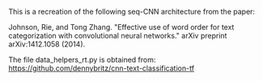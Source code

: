 This is a recreation of the following seq-CNN architecture from the paper:

Johnson, Rie, and Tong Zhang. "Effective use of word order for text categorization with convolutional neural networks." arXiv preprint arXiv:1412.1058 (2014).

The file data_helpers_rt.py is obtained from: https://github.com/dennybritz/cnn-text-classification-tf


